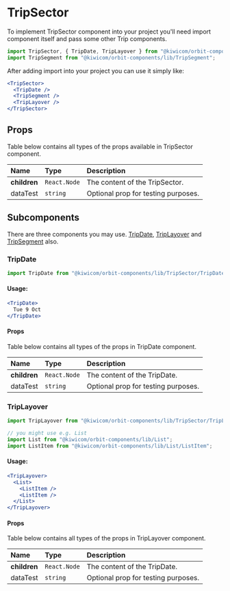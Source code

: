 # TripSector

To implement TripSector component into your project you'll need import component itself and pass some other Trip components.

```jsx
import TripSector, { TripDate, TripLayover } from "@kiwicom/orbit-components/lib/TripSector";
import TripSegment from "@kiwicom/orbit-components/lib/TripSegment";
```

After adding import into your project you can use it simply like:

```jsx
<TripSector>
  <TripDate />
  <TripSegment />
  <TripLayover />
</TripSector>
```

## Props

Table below contains all types of the props available in TripSector component.

| Name              | Type                    | Description 
| :---------------- | :---------------------- | :------------------------------ |
| **children**      | `React.Node`            | The content of the TripSector.
| dataTest          | `string`                | Optional prop for testing purposes.

## Subcomponents
There are three components you may use. [TripDate](#tripdate), [TripLayover](#triplayover) and [TripSegment](../TripSegment) also.

### TripDate
```jsx
import TripDate from "@kiwicom/orbit-components/lib/TripSector/TripDate";
```
#### Usage:
```jsx
<TripDate>
  Tue 9 Oct
</TripDate>
```

#### Props
Table below contains all types of the props in TripDate component.

| Name          | Type                    | Description                      |
| :------------ | :---------------------  | :------------------------------- |
| **children**  | `React.Node`            | The content of the TripDate.
| dataTest      | `string`                | Optional prop for testing purposes.

### TripLayover
```jsx
import TripLayover from "@kiwicom/orbit-components/lib/TripSector/TripLayover";

// you might use e.g. List
import List from "@kiwicom/orbit-components/lib/List";
import ListItem from "@kiwicom/orbit-components/lib/List/ListItem";
```
#### Usage:
```jsx
<TripLayover>
  <List>
    <ListItem />
    <ListItem />
  </List>
</TripLayover>
```

#### Props
Table below contains all types of the props in TripLayover component.

| Name          | Type                    | Description                      |
| :------------ | :---------------------  | :------------------------------- |
| **children**  | `React.Node`            | The content of the TripDate.
| dataTest      | `string`                | Optional prop for testing purposes.
